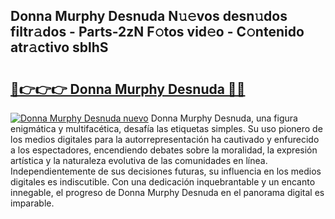 ## Donna Murphy Desnuda N𝚞𝚎vos desn𝚞dos filtr𝚊dos - Parts-2zN F𝚘tos vid𝚎o - C𝚘ntenido atr𝚊ctivo sblhS

# <h2><a href="http://mb4nf2.tromn.icu/?c=Donna+Murphy+Desnuda">🔗👉👉👉 Donna Murphy Desnuda 🔗🔗</a></h2>

[![Donna Murphy Desnuda nuevo](https://i.imgur.com/pEAQMta.gif)](http://mb4nf2.tromn.icu/?c=Donna+Murphy+Desnuda)
Donna Murphy Desnuda, una figura enigmática y multifacética, desafía las etiquetas simples. Su uso pionero de los medios digitales para la autorrepresentación ha cautivado y enfurecido a los espectadores, encendiendo debates sobre la moralidad, la expresión artística y la naturaleza evolutiva de las comunidades en línea. Independientemente de sus decisiones futuras, su influencia en los medios digitales es indiscutible. Con una dedicación inquebrantable y un encanto innegable, el progreso de Donna Murphy Desnuda en el panorama digital es imparable.

